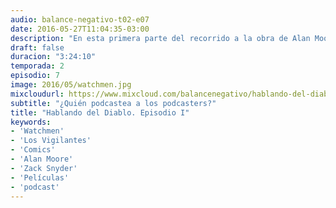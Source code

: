```yaml
---
audio: balance-negativo-t02-e07
date: 2016-05-27T11:04:35-03:00
description: "En esta primera parte del recorrido a la obra de Alan Moore, hablamos de Watchmen en su aniversario número 30; analizamos personajes, trama, estructura, y nos detenemos en algunos momentos claves. También hablamos de la película de 2009 dirigida por Zack Snyder, y como siempre, cerramos con las recomendaciones y saludos a los oyentes."
draft: false
duracion: "3:24:10"
temporada: 2
episodio: 7
image: 2016/05/watchmen.jpg
mixcloudurl: https://www.mixcloud.com/balancenegativo/hablando-del-diablo-episodio-i-quién-podcastea-a-los-podcasters-balance-negativo-t02-e07/
subtitle: "¿Quién podcastea a los podcasters?"
title: "Hablando del Diablo. Episodio I"
keywords: 
- 'Watchmen'
- 'Los Vigilantes'
- 'Comics'
- 'Alan Moore'
- 'Zack Snyder'
- 'Películas'
- 'podcast'
---
```


